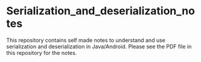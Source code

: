 # Serialization_and_deserialization_notes

This repository contains self made notes to understand and use serialization and deserialization in Java/Android. Please see the PDF file in this repository for the notes. 
